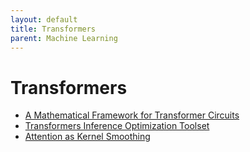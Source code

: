```yaml
---
layout: default
title: Transformers
parent: Machine Learning
---
```


# Transformers




- [A Mathematical Framework for Transformer Circuits](https://transformer-circuits.pub/2021/framework/index.html)
- [Transformers Inference Optimization Toolset](https://astralord.github.io/posts/transformer-inference-optimization-toolset/)
- [Attention as Kernel Smoothing](http://bactra.org/notebooks/nn-attention-and-transformers.html#prompt-uncovering)